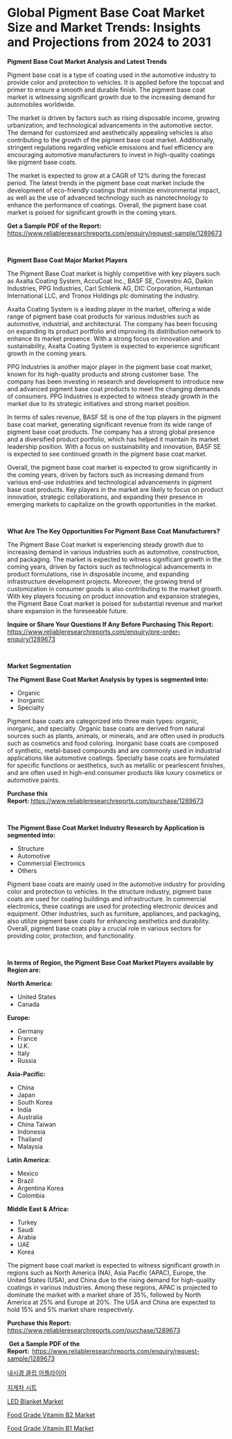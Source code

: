 <p><h1>Global Pigment Base Coat Market Size and Market Trends: Insights and Projections from 2024 to 2031</h1></p><p><strong>Pigment Base Coat Market Analysis and Latest Trends</strong></p>
<p><p>Pigment base coat is a type of coating used in the automotive industry to provide color and protection to vehicles. It is applied before the topcoat and primer to ensure a smooth and durable finish. The pigment base coat market is witnessing significant growth due to the increasing demand for automobiles worldwide. </p><p>The market is driven by factors such as rising disposable income, growing urbanization, and technological advancements in the automotive sector. The demand for customized and aesthetically appealing vehicles is also contributing to the growth of the pigment base coat market. Additionally, stringent regulations regarding vehicle emissions and fuel efficiency are encouraging automotive manufacturers to invest in high-quality coatings like pigment base coats.</p><p>The market is expected to grow at a CAGR of 12% during the forecast period. The latest trends in the pigment base coat market include the development of eco-friendly coatings that minimize environmental impact, as well as the use of advanced technology such as nanotechnology to enhance the performance of coatings. Overall, the pigment base coat market is poised for significant growth in the coming years.</p></p>
<p><strong>Get a Sample PDF of the Report:&nbsp;</strong> <a href="https://www.reliableresearchreports.com/enquiry/request-sample/1289673">https://www.reliableresearchreports.com/enquiry/request-sample/1289673</a></p>
<p>&nbsp;</p>
<p><strong>Pigment Base Coat Major Market Players</strong></p>
<p><p>The Pigment Base Coat market is highly competitive with key players such as Axalta Coating System, AccuCoat Inc., BASF SE, Covestro AG, Daikin Industries, PPG Industries, Carl Schlenk AG, DIC Corporation, Huntsman International LLC, and Tronox Holdings plc dominating the industry.</p><p>Axalta Coating System is a leading player in the market, offering a wide range of pigment base coat products for various industries such as automotive, industrial, and architectural. The company has been focusing on expanding its product portfolio and improving its distribution network to enhance its market presence. With a strong focus on innovation and sustainability, Axalta Coating System is expected to experience significant growth in the coming years.</p><p>PPG Industries is another major player in the pigment base coat market, known for its high-quality products and strong customer base. The company has been investing in research and development to introduce new and advanced pigment base coat products to meet the changing demands of consumers. PPG Industries is expected to witness steady growth in the market due to its strategic initiatives and strong market position.</p><p>In terms of sales revenue, BASF SE is one of the top players in the pigment base coat market, generating significant revenue from its wide range of pigment base coat products. The company has a strong global presence and a diversified product portfolio, which has helped it maintain its market leadership position. With a focus on sustainability and innovation, BASF SE is expected to see continued growth in the pigment base coat market.</p><p>Overall, the pigment base coat market is expected to grow significantly in the coming years, driven by factors such as increasing demand from various end-use industries and technological advancements in pigment base coat products. Key players in the market are likely to focus on product innovation, strategic collaborations, and expanding their presence in emerging markets to capitalize on the growth opportunities in the market.</p></p>
<p>&nbsp;</p>
<p><strong>What Are The Key Opportunities For Pigment Base Coat Manufacturers?</strong></p>
<p><p>The Pigment Base Coat market is experiencing steady growth due to increasing demand in various industries such as automotive, construction, and packaging. The market is expected to witness significant growth in the coming years, driven by factors such as technological advancements in product formulations, rise in disposable income, and expanding infrastructure development projects. Moreover, the growing trend of customization in consumer goods is also contributing to the market growth. With key players focusing on product innovation and expansion strategies, the Pigment Base Coat market is poised for substantial revenue and market share expansion in the foreseeable future.</p></p>
<p><strong>Inquire or Share Your Questions If Any Before Purchasing This Report:</strong> <a href="https://www.reliableresearchreports.com/enquiry/pre-order-enquiry/1289673">https://www.reliableresearchreports.com/enquiry/pre-order-enquiry/1289673</a></p>
<p>&nbsp;</p>
<p><strong>Market Segmentation</strong></p>
<p><strong>The Pigment Base Coat Market Analysis by types is segmented into:</strong></p>
<p><ul><li>Organic</li><li>Inorganic</li><li>Specialty</li></ul></p>
<p><p>Pigment base coats are categorized into three main types: organic, inorganic, and specialty. Organic base coats are derived from natural sources such as plants, animals, or minerals, and are often used in products such as cosmetics and food coloring. Inorganic base coats are composed of synthetic, metal-based compounds and are commonly used in industrial applications like automotive coatings. Specialty base coats are formulated for specific functions or aesthetics, such as metallic or pearlescent finishes, and are often used in high-end consumer products like luxury cosmetics or automotive paints.</p></p>
<p><strong>Purchase this Report:&nbsp;</strong><a href="https://www.reliableresearchreports.com/purchase/1289673">https://www.reliableresearchreports.com/purchase/1289673</a></p>
<p>&nbsp;</p>
<p><strong>The Pigment Base Coat Market Industry Research by Application is segmented into:</strong></p>
<p><ul><li>Structure</li><li>Automotive</li><li>Commercial Electronics</li><li>Others</li></ul></p>
<p><p>Pigment base coats are mainly used in the automotive industry for providing color and protection to vehicles. In the structure industry, pigment base coats are used for coating buildings and infrastructure. In commercial electronics, these coatings are used for protecting electronic devices and equipment. Other industries, such as furniture, appliances, and packaging, also utilize pigment base coats for enhancing aesthetics and durability. Overall, pigment base coats play a crucial role in various sectors for providing color, protection, and functionality.</p></p>
<p>&nbsp;</p>
<p><strong>In terms of Region, the Pigment Base Coat Market Players available by Region are:</strong></p>
<p>
    <p> <strong> North America: </strong>
        <ul>
            <li>United States</li>
            <li>Canada</li>
        </ul>
        </p> 
    <p> <strong> Europe: </strong>
        <ul>
            <li>Germany</li>
            <li>France</li>
            <li>U.K.</li>
            <li>Italy</li>
            <li>Russia</li>
        </ul>
        </p> 
    <p> <strong> Asia-Pacific: </strong>
        <ul>
            <li>China</li>
            <li>Japan</li>
            <li>South Korea</li>
            <li>India</li>
            <li>Australia</li>
            <li>China Taiwan</li>
            <li>Indonesia</li>
            <li>Thailand</li>
            <li>Malaysia</li>
        </ul>
        </p> 
    <p> <strong> Latin America: </strong>
        <ul>
            <li>Mexico</li>
            <li>Brazil</li>
            <li>Argentina Korea</li>
            <li>Colombia</li>
        </ul>
        </p> 
    <p> <strong> Middle East & Africa: </strong>
        <ul>
            <li>Turkey</li>
            <li>Saudi</li>
            <li>Arabia</li>
            <li>UAE</li>
            <li>Korea</li>
        </ul>
    </p>
    </p>
<p><p>The pigment base coat market is expected to witness significant growth in regions such as North America (NA), Asia Pacific (APAC), Europe, the United States (USA), and China due to the rising demand for high-quality coatings in various industries. Among these regions, APAC is projected to dominate the market with a market share of 35%, followed by North America at 25% and Europe at 20%. The USA and China are expected to hold 15% and 5% market share respectively.</p></p>
<p><strong>Purchase this Report: </strong><a href="https://www.reliableresearchreports.com/purchase/1289673">https://www.reliableresearchreports.com/purchase/1289673</a></p>
<p>&nbsp;<strong>Get a Sample PDF of the Report:&nbsp;&nbsp;</strong><a href="https://www.reliableresearchreports.com/enquiry/request-sample/1289673">https://www.reliableresearchreports.com/enquiry/request-sample/1289673</a></p>
<p><strong></strong></p>
<p><p><a href="https://medium.com/@yohan.grilli/%EB%82%B4%EC%8B%9C%EA%B2%BD-%ED%81%B4%EB%A6%BD-%EC%A0%81%EC%9A%A9%EA%B8%B0-%EC%8B%9C%EC%9E%A5-%EC%A7%80%ED%91%9C-%ED%95%B4%EC%84%9D-%EC%8B%9C%EC%9E%A5-%EC%A0%90%EC%9C%A0%EC%9C%A8-%ED%8A%B8%EB%A0%8C%EB%93%9C-%EB%B0%8F-%EC%84%B1%EC%9E%A5-%EC%96%91%EC%83%81-aec339bd4a35">내시경 클립 어플라이어</a></p><p><a href="https://medium.com/@arsila97/%ED%8F%AC%ED%81%AC%EB%A6%AC%ED%94%84%ED%8A%B8-%EC%8B%9C%ED%8A%B8-%EC%8B%9C%EC%9E%A5-%EC%8B%9C%EC%9E%A5-%EC%A0%90%EC%9C%A0%EC%9C%A8-%EC%8B%9C%EC%9E%A5-%ED%8A%B8%EB%A0%8C%EB%93%9C-%EB%B0%8F-%EB%AF%B8%EB%9E%98-%EC%84%B1%EC%9E%A5-%EC%A1%B0%EC%82%AC%ED%95%98%EA%B8%B0-2c7c0b5fcb6c">지게차 시트</a></p><p><a href="https://view.publitas.com/reportprime-1/led-blanket-market-offers-provide-insightful-data-for-the-time-period-from-2024-to-2031-and-also-provide-analysis-based-on-application-type-and-region/">LED Blanket Market</a></p><p><a href="https://funky-papaya-cf4.notion.site/Food-Grade-Vitamin-B2-Market-Share-Market-New-Trends-Analysis-Report-By-Type-By-Application-By-E-0ceb2c5c1463460fb232c352126fbc97">Food Grade Vitamin B2 Market</a></p><p><a href="https://sore-arch-6db.notion.site/Food-Grade-Vitamin-B1-Market-Size-and-Examines-its-Market-Scope-with-a-Primary-Focus-on-Growth-Opp-5fbb3b37012b424f855b95fd30d2f9d4">Food Grade Vitamin B1 Market</a></p></p>